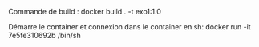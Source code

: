 Commande de build :
docker build . -t exo1:1.0

Démarre le container et connexion dans le container en sh:
docker run -it 7e5fe310692b /bin/sh
